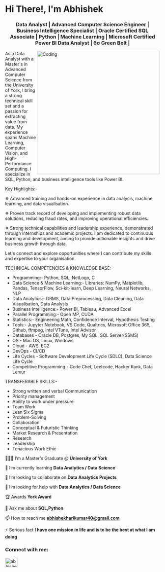 <h1 align="left">Hi There!, I'm Abhishek</h1>
<h3 align="center">Data Analyst | Advanced Computer Science Engineer | Business Intelligence Specialist | Oracle Certified SQL Associate | Python | Machine Learning | Microsoft Certified Power BI Data Analyst | 6σ Green Belt |</h3>
<img align="right" alt="Coding" width="400" src="https://www.folio3.ai/blog/wp-content/uploads/2023/07/Unleashing-the-Power-of-Big-Data-Predictive-Analytics-How-Businesses-Can-Gain-a-Competitive-Edge-800x533.jpg">

As a Data Analyst with a Master's in Advanced Computer Science from the University of York, I bring a strong technical skill set and a passion for extracting value from data. My experience spans Machine Learning, Computer Vision, and High-Performance Computing. I specialize in SQL, Python, and business intelligence tools like Power BI. 

Key Highlights:-

✵ Advanced training and hands-on experience in data analysis, machine learning, and data visualisation. 

✵ Proven track record of developing and implementing robust data solutions, reducing fraud rates, and improving operational efficiencies. 

✵ Strong technical capabilities and leadership experience, demonstrated through internships and academic projects. I am dedicated to continuous learning and development, aiming to provide actionable insights and drive business growth through data.

Let's connect and explore opportunities where I can contribute my skills and expertise to your organisation. 

TECHNICAL COMPETENCIES & KNOWLEDGE BASE:-

- Programming:- Python, SQL, NetLogo, C 
- Data Science & Machine Learning:- Libraries: NumPy, Matplotlib, Pandas, TensorFlow, Sci-kit-learn, Deep Learning, Neural Networks, NLP
- Data Analytics:- DBMS, Data Preprocessing, Data Cleaning, Data Visualisation, Data Analysis 
- Business Intelligence:- Power BI, Tableau, Advanced Excel
- Parallel Programming:- Open MP, CUDA
- Statistics:- Engineering Math, Confidence Interval, Hypothesis Testing
- Tools:- Jupyter Notebook, VS Code, Qualtrics, Microsoft Office 365, Github, ffmpeg, Intel VTune, Intel Advisor
- Databases - Oracle DB, Postgres, My SQL, SQL Server(SSMS)
- OS - Mac OS, Linux, Windows
- Cloud - AWS, EC2
- DevOps - CI/CD
- Life Cycles - Software Development Life Cycle (SDLC), Data Science Life Cycle
- Competitive Programming - Code Chef, Leetcode, Hacker Rank, Data Lemur

TRANSFERABLE SKILLS:-

- Strong written and verbal Communication
- Priority management
- Ability to work under pressure
- Team Work
- Lean Six Sigma
- Problem-Solving
- Collaboration
- Conceptual & Futuristic Thinking
- Market Research & Presentation 
- Research
- Leadership
- Tenacious Work Ethic

👨🏻‍🎓 I’m a Master's Graduate @ **University of York**


🌱 I’m currently learning **Data Analytics / Data Science**


👯 I’m looking to collaborate on **Data Analytics Projects**


🤝 I’m looking for help with **Data Analytics / Data Science**


🏆 Awards  **York Award**


💬 Ask me about **SQL,Python**


📫 How to reach me **abhishekharikumar40@gmail.com**


⚡ Serious fact **I have one mission in life and is to be the best at what I am doing**

<h3 align="left">Connect with me:</h3>
<p align="left">
<a href="https://linkedin.com/in/abhishek harikumar" target="blank"><img align="center" src="https://raw.githubusercontent.com/rahuldkjain/github-profile-readme-generator/master/src/images/icons/Social/linked-in-alt.svg" alt="abhishek harikumar" height="30" width="40" /></a>
</p>



